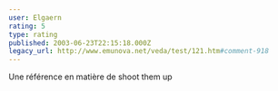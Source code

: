 ```yaml
---
user: Elgaern
rating: 5
type: rating
published: 2003-06-23T22:15:18.000Z
legacy_url: http://www.emunova.net/veda/test/121.htm#comment-918
---
```

Une référence en matière de shoot them up